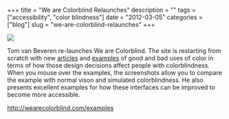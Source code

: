 +++
title = "We are Colorblind Relaunches"
description = ""
tags = ["accessibility", "color blindness"]
date = "2012-03-05"
categories = ["blog"]
slug = "we-are-colorblind-relaunches"
+++



  <div class="notebook-screenshot"><a href="http://wearecolorblind.com/examples"><img src="/media/bluga/wt4f55447a7d9ca_large.jpg"/></a></div><p>Tom van Beveren re-launches We are Colorblind. The site is restarting from scratch with new <a href="http://wearecolorblind.com/articles">articles</a> and <a href="http://wearecolorblind.com/examples">examples</a> of good and bad uses of color in terms of how those design decisions affect people with colorblindness. When you mouse over the examples, the screenshots allow you to compare the example with normal vison and simulated colorblindness. He also presents excellent examples for how these interfaces can be improved to become more accessible.</p>

    
  <a href="http://wearecolorblind.com/examples">http://wearecolorblind.com/examples</a>

